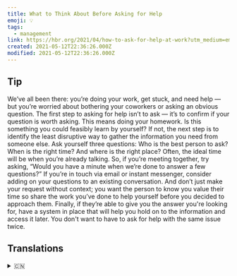 ```yaml
---
title: What to Think About Before Asking for Help
emoji: 💡
tags:
  - management
link: https://hbr.org/2021/04/how-to-ask-for-help-at-work?utm_medium=email&utm_source=newsletter_daily&utm_campaign=mtod_notactsubs
created: 2021-05-12T22:36:26.000Z
modified: 2021-05-12T22:36:26.000Z
---
```


## Tip

We’ve all been there: you’re doing your work, get stuck, and need help — but you’re worried about bothering your coworkers or asking an obvious question. The first step to asking for help isn’t to ask — it’s to confirm if your question is worth asking. This means doing your homework. Is this something you could feasibly learn by yourself? If not, the next step is to identify the least disruptive way to gather the information you need from someone else. Ask yourself three questions: Who is the best person to ask? When is the right time? And where is the right place? Often, the ideal time will be when you’re already talking. So, if you’re meeting together, try asking, “Would you have a minute when we’re done to answer a few questions?” If you’re in touch via email or instant messenger, consider adding on your questions to an existing conversation. And don’t just make your request without context; you want the person to know you value their time so share the work you’ve done to help yourself before you decided to approach them. Finally, if they’re able to give you the answer you're looking for, have a system in place that will help you hold on to the information and access it later. You don't want to have to ask for help with the same issue twice.

## Translations

<details>
   <summary>🇨🇳</summary>

</details>
